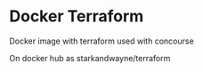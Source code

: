 # Docker Terraform

Docker image with terraform used with concourse

On docker hub as starkandwayne/terraform
